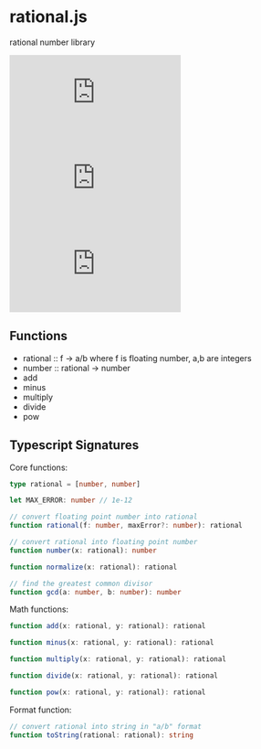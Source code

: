 # rational.js

rational number library

[![npm Package Version](https://img.shields.io/npm/v/rational.js)](https://www.npmjs.com/package/rational.js)
[![Minified Package Size](https://img.shields.io/bundlephobia/min/rational.js)](https://bundlephobia.com/package/rational.js)
[![Minified and Gzipped Package Size](https://img.shields.io/bundlephobia/minzip/rational.js)](https://bundlephobia.com/package/rational.js)

## Functions

- rational :: f -> a/b where f is floating number, a,b are integers
- number :: rational -> number
- add
- minus
- multiply
- divide
- pow

## Typescript Signatures

Core functions:

```typescript
type rational = [number, number]

let MAX_ERROR: number // 1e-12

// convert floating point number into rational
function rational(f: number, maxError?: number): rational

// convert rational into floating point number
function number(x: rational): number

function normalize(x: rational): rational

// find the greatest common divisor
function gcd(a: number, b: number): number
```

Math functions:

```typescript
function add(x: rational, y: rational): rational

function minus(x: rational, y: rational): rational

function multiply(x: rational, y: rational): rational

function divide(x: rational, y: rational): rational

function pow(x: rational, y: rational): rational
```

Format function:

```typescript
// convert rational into string in "a/b" format
function toString(rational: rational): string
```

